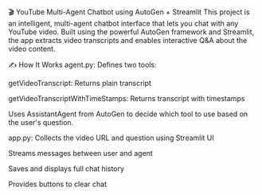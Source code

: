 🎬 YouTube Multi-Agent Chatbot using AutoGen + Streamlit
This project is an intelligent, multi-agent chatbot interface that lets you chat with any YouTube video. Built using the powerful AutoGen framework and Streamlit, the app extracts video transcripts and enables interactive Q&A about the video content.


✍️ How It Works
agent.py:
Defines two tools:

getVideoTranscript: Returns plain transcript

getVideoTranscriptWithTimeStamps: Returns transcript with timestamps

Uses AssistantAgent from AutoGen to decide which tool to use based on the user's question.

app.py:
Collects the video URL and question using Streamlit UI

Streams messages between user and agent

Saves and displays full chat history

Provides buttons to clear chat 


